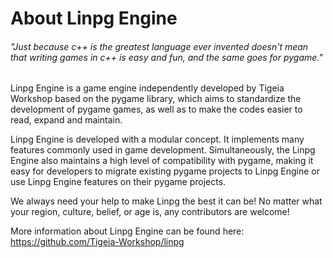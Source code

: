 # About Linpg Engine

###### *"Just because c++ is the greatest language ever invented doesn't mean that writing games in c++ is easy and fun, and the same goes for pygame."*

Linpg Engine is a game engine independently developed by Tigeia Workshop based on the pygame library, which aims to standardize the development of pygame games, as well as to make the codes easier to read, expand and maintain.

Linpg Engine is developed with a modular concept. It implements many features commonly used in game development. Simultaneously, the Linpg Engine also maintains a high level of compatibility with pygame, making it easy for developers to migrate existing pygame projects to Linpg Engine or use Linpg Engine features on their pygame projects.

We always need your help to make Linpg the best it can be! No matter what your region, culture, belief, or age is, any contributors are welcome!

More information about Linpg Engine can be found here: https://github.com/Tigeia-Workshop/linpg

